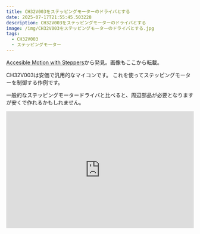 ```yaml
---
title: CH32V003をステッピングモーターのドライバとする
date: 2025-07-17T21:55:45.503228
description: CH32V003をステッピングモーターのドライバとする
image: /img/CH32V003をステッピングモーターのドライバとする.jpg
tags:
  - CH32V003
  - ステッピングモーター
---
```

[Accesible Motion with Steppers](https://hackaday.io/project/203321-accesible-motion-with-steppers)から発見。画像もここから転載。

CH32V003は安価で汎用的なマイコンです。
これを使ってステッピングモーターを制御する作例です。

一般的なステッピングモータードライバと比べると、周辺部品が必要となりますが安くで作れるかもしれません。


<iframe width="100%" height="315" src="https://www.youtube.com/embed/cGKJyzTyl1k" title="YouTube video player" frameborder="0" allow="accelerometer; autoplay; clipboard-write; encrypted-media; gyroscope; picture-in-picture" allowfullscreen></iframe>


